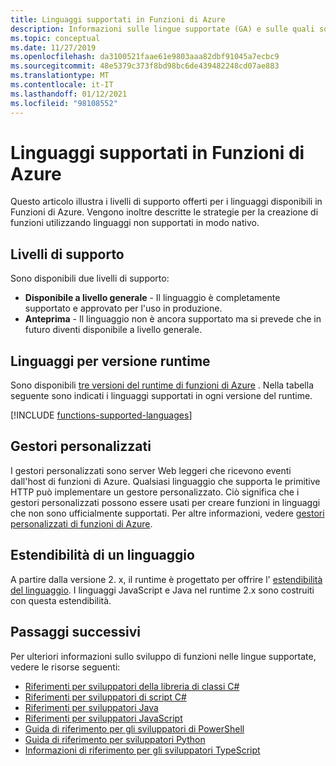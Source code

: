 ```yaml
---
title: Linguaggi supportati in Funzioni di Azure
description: Informazioni sulle lingue supportate (GA) e sulle quali sono disponibili in anteprima e sui modi per estendere lo sviluppo di funzioni ad altre lingue.
ms.topic: conceptual
ms.date: 11/27/2019
ms.openlocfilehash: da3100521faae61e9803aaa82dbf91045a7ecbc9
ms.sourcegitcommit: 48e5379c373f8bd98bc6de439482248cd07ae883
ms.translationtype: MT
ms.contentlocale: it-IT
ms.lasthandoff: 01/12/2021
ms.locfileid: "98108552"
---
```

# <a name="supported-languages-in-azure-functions"></a>Linguaggi supportati in Funzioni di Azure

Questo articolo illustra i livelli di supporto offerti per i linguaggi disponibili in Funzioni di Azure. Vengono inoltre descritte le strategie per la creazione di funzioni utilizzando linguaggi non supportati in modo nativo.

## <a name="levels-of-support"></a>Livelli di supporto

Sono disponibili due livelli di supporto:

* **Disponibile a livello generale** - Il linguaggio è completamente supportato e approvato per l'uso in produzione.
* **Anteprima** - Il linguaggio non è ancora supportato ma si prevede che in futuro diventi disponibile a livello generale.

## <a name="languages-by-runtime-version"></a>Linguaggi per versione runtime 

Sono disponibili [tre versioni del runtime di funzioni di Azure](functions-versions.md) . Nella tabella seguente sono indicati i linguaggi supportati in ogni versione del runtime.

[!INCLUDE [functions-supported-languages](../../includes/functions-supported-languages.md)]

## <a name="custom-handlers"></a>Gestori personalizzati

I gestori personalizzati sono server Web leggeri che ricevono eventi dall'host di funzioni di Azure. Qualsiasi linguaggio che supporta le primitive HTTP può implementare un gestore personalizzato. Ciò significa che i gestori personalizzati possono essere usati per creare funzioni in linguaggi che non sono ufficialmente supportati. Per altre informazioni, vedere [gestori personalizzati di funzioni di Azure](functions-custom-handlers.md).

## <a name="language-extensibility"></a>Estendibilità di un linguaggio

A partire dalla versione 2. x, il runtime è progettato per offrire l' [estendibilità del linguaggio](https://github.com/Azure/azure-webjobs-sdk-script/wiki/Language-Extensibility). I linguaggi JavaScript e Java nel runtime 2.x sono costruiti con questa estendibilità.

## <a name="next-steps"></a>Passaggi successivi

Per ulteriori informazioni sullo sviluppo di funzioni nelle lingue supportate, vedere le risorse seguenti:

+ [Riferimenti per sviluppatori della libreria di classi C#](functions-dotnet-class-library.md)
+ [Riferimenti per sviluppatori di script C#](functions-reference-csharp.md)
+ [Riferimenti per sviluppatori Java](functions-reference-java.md)
+ [Riferimenti per sviluppatori JavaScript](functions-reference-node.md)
+ [Guida di riferimento per gli sviluppatori di PowerShell](functions-reference-powershell.md)
+ [Guida di riferimento per sviluppatori Python](functions-reference-python.md)
+ [Informazioni di riferimento per gli sviluppatori TypeScript](functions-reference-node.md#typescript)
